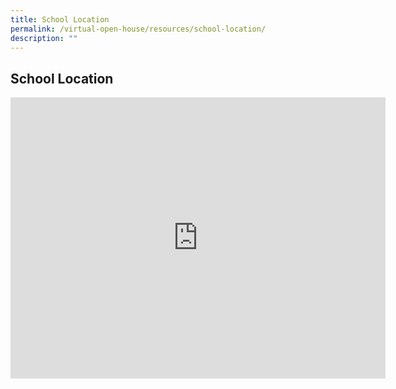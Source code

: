 ```yaml
---
title: School Location
permalink: /virtual-open-house/resources/school-location/
description: ""
---
```

## School Location

<iframe loading="lazy" allowfullscreen="" style="border:0;" height="450" width="600" src="https://www.google.com/maps/embed?pb=!1m14!1m8!1m3!1d3988.7075245715782!2d103.858015!3d1.352036!3m2!1i1024!2i768!4f13.1!3m3!1m2!1s0x0%3A0x6651ef62de2300e!2sKuo%20Chuan%20Presbyterian%20Secondary%20School!5e0!3m2!1sen!2ssg!4v1670391541786!5m2!1sen!2ssg"></iframe>
